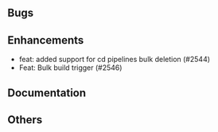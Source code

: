 ## Bugs
## Enhancements
- feat: added support for cd pipelines bulk deletion (#2544)
- Feat: Bulk build trigger (#2546)
## Documentation
## Others
